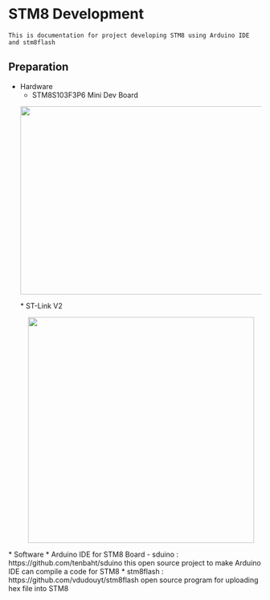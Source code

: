 # STM8 Development

```
This is documentation for project developing STM8 using Arduino IDE and stm8flash
```
## Preparation
* Hardware
  * STM8S103F3P6 Mini Dev Board
  <p align="center">
  <img width="500" height="375" src="https://www.makerfabs.com/image/cache/makerfabs/STM8%20Minimum%20System%20Development%20Board-%20STM8S103F3P6/STM8%20Minimum%20System%20Development%20Board-%20STM8S103F3P6%20-1000x750.JPG">
  </p>  
  * ST-Link V2
  <p align="center">
  <img width="450" height="450" src="http://electrobist.com/wp-content/uploads/2018/08/sta-2.jpg">
 </p> 
* Software 
  * Arduino IDE for STM8 Board - sduino : https://github.com/tenbaht/sduino
this open source project to make Arduino IDE can compile a code for STM8
  * stm8flash : https://github.com/vdudouyt/stm8flash
open source program for uploading hex file into STM8
